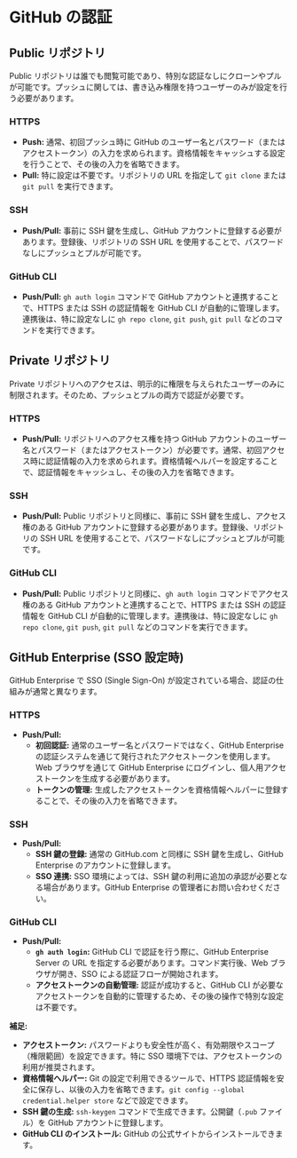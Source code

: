 # GitHub の認証

<!-- markdownlint-disable MD024-->

## Public リポジトリ

Public リポジトリは誰でも閲覧可能であり、特別な認証なしにクローンやプルが可能です。プッシュに関しては、書き込み権限を持つユーザーのみが設定を行う必要があります。

### HTTPS

- **Push:** 通常、初回プッシュ時に GitHub のユーザー名とパスワード（またはアクセストークン）の入力を求められます。資格情報をキャッシュする設定を行うことで、その後の入力を省略できます。
- **Pull:** 特に設定は不要です。リポジトリの URL を指定して `git clone` または `git pull` を実行できます。

### SSH

- **Push/Pull:** 事前に SSH 鍵を生成し、GitHub アカウントに登録する必要があります。登録後、リポジトリの SSH URL を使用することで、パスワードなしにプッシュとプルが可能です。

### GitHub CLI

- **Push/Pull:** `gh auth login` コマンドで GitHub アカウントと連携することで、HTTPS または SSH の認証情報を GitHub CLI が自動的に管理します。連携後は、特に設定なしに `gh repo clone`, `git push`, `git pull` などのコマンドを実行できます。

## Private リポジトリ

Private リポジトリへのアクセスは、明示的に権限を与えられたユーザーのみに制限されます。そのため、プッシュとプルの両方で認証が必要です。

### HTTPS

- **Push/Pull:** リポジトリへのアクセス権を持つ GitHub アカウントのユーザー名とパスワード（またはアクセストークン）が必要です。通常、初回アクセス時に認証情報の入力を求められます。資格情報ヘルパーを設定することで、認証情報をキャッシュし、その後の入力を省略できます。

### SSH

- **Push/Pull:** Public リポジトリと同様に、事前に SSH 鍵を生成し、アクセス権のある GitHub アカウントに登録する必要があります。登録後、リポジトリの SSH URL を使用することで、パスワードなしにプッシュとプルが可能です。

### GitHub CLI

- **Push/Pull:** Public リポジトリと同様に、`gh auth login` コマンドでアクセス権のある GitHub アカウントと連携することで、HTTPS または SSH の認証情報を GitHub CLI が自動的に管理します。連携後は、特に設定なしに `gh repo clone`, `git push`, `git pull` などのコマンドを実行できます。

## GitHub Enterprise (SSO 設定時)

GitHub Enterprise で SSO (Single Sign-On) が設定されている場合、認証の仕組みが通常と異なります。

### HTTPS

- **Push/Pull:**
  - **初回認証:** 通常のユーザー名とパスワードではなく、GitHub Enterprise の認証システムを通じて発行されたアクセストークンを使用します。Web ブラウザを通じて GitHub Enterprise にログインし、個人用アクセストークンを生成する必要があります。
  - **トークンの管理:** 生成したアクセストークンを資格情報ヘルパーに登録することで、その後の入力を省略できます。

### SSH

- **Push/Pull:**
  - **SSH 鍵の登録:** 通常の GitHub.com と同様に SSH 鍵を生成し、GitHub Enterprise のアカウントに登録します。
  - **SSO 連携:** SSO 環境によっては、SSH 鍵の利用に追加の承認が必要となる場合があります。GitHub Enterprise の管理者にお問い合わせください。

### GitHub CLI

- **Push/Pull:**
  - **`gh auth login`:** GitHub CLI で認証を行う際に、GitHub Enterprise Server の URL を指定する必要があります。コマンド実行後、Web ブラウザが開き、SSO による認証フローが開始されます。
  - **アクセストークンの自動管理:** 認証が成功すると、GitHub CLI が必要なアクセストークンを自動的に管理するため、その後の操作で特別な設定は不要です。

**補足:**

- **アクセストークン:** パスワードよりも安全性が高く、有効期限やスコープ（権限範囲）を設定できます。特に SSO 環境下では、アクセストークンの利用が推奨されます。
- **資格情報ヘルパー:** Git の設定で利用できるツールで、HTTPS 認証情報を安全に保存し、以後の入力を省略できます。`git config --global credential.helper store` などで設定できます。
- **SSH 鍵の生成:** `ssh-keygen` コマンドで生成できます。公開鍵（`.pub` ファイル）を GitHub アカウントに登録します。
- **GitHub CLI のインストール:** GitHub の公式サイトからインストールできます。
